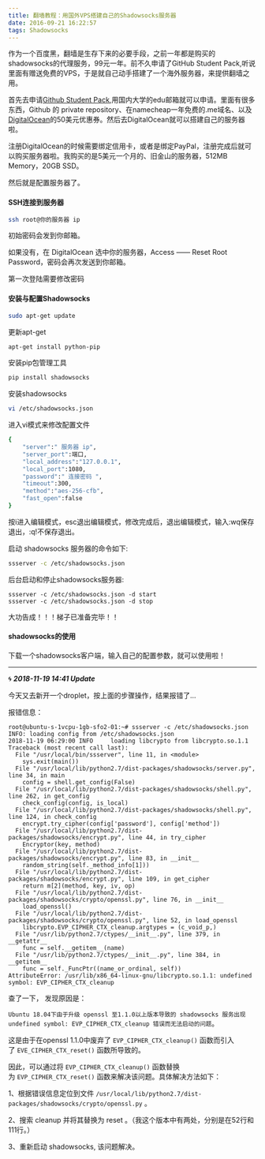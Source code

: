 ```yaml
---
title: 翻墙教程：用国外VPS搭建自己的Shadowsocks服务器
date: 2016-09-21 16:22:57
tags: Shadowsocks
---
```


作为一个百度黑，翻墙是生存下来的必要手段，之前一年都是购买的shadowsocks的代理服务，99元一年。前不久申请了GitHub Student Pack,听说里面有赠送免费的VPS，于是就自己动手搭建了一个海外服务器，来提供翻墙之用。

<!-- more -->

首先去申请[Github Student Pack](https://education.github.com/pack),用国内大学的edu邮箱就可以申请。里面有很多东西，Github 的 private repository、在namecheap一年免费的.me域名、以及[DigitalOcean](https://cloud.digitalocean.com/droplets)的50美元优惠券。然后去DigitalOcean就可以搭建自己的服务器啦。

注册DigitalOcean的时候需要绑定信用卡，或者是绑定PayPal，注册完成后就可以购买服务器啦。我购买的是5美元一个月的、旧金山的服务器，512MB Memory，20GB SSD。

然后就是配置服务器了。

#### SSH连接到服务器

```bash
ssh root@你的服务器 ip
```

初始密码会发到你邮箱。

如果没有，在 DigitalOcean 选中你的服务器，Access —— Reset Root Password，密码会再次发送到你邮箱。

第一次登陆需要修改密码

#### 安装与配置Shadowsocks

```bash
sudo apt-get update
```

更新apt-get

```bash
apt-get install python-pip
```

安装pip包管理工具

```bash
pip install shadowsocks
```

安装shadowsocks

```bash
vi /etc/shadowsocks.json
```

进入vi模式来修改配置文件

```bash
{
    "server":" 服务器 ip",
    "server_port":端口,
    "local_address":"127.0.0.1",
    "local_port":1080,
    "password":" 连接密码 ",
    "timeout":300,
    "method":"aes-256-cfb",
    "fast_open":false
}
```

按i进入编辑模式，esc退出编辑模式，修改完成后，退出编辑模式，输入:wq保存退出，:q!不保存退出。

启动 shadowsocks 服务器的命令如下:

```bash
ssserver -c /etc/shadowsocks.json
```

后台启动和停止shadowsocks服务器:

```
ssserver -c /etc/shadowsocks.json -d start
ssserver -c /etc/shadowsocks.json -d stop
```

大功告成！！！梯子已准备完毕！！

#### shadowsocks的使用

下载一个shadowsocks客户端，输入自己的配置参数，就可以使用啦！



----



🌀 ***2018-11-19 14:41 Update***

今天又去新开一个droplet，按上面的步骤操作，结果报错了...

报错信息：

```
root@ubuntu-s-1vcpu-1gb-sfo2-01:~# ssserver -c /etc/shadowsocks.json
INFO: loading config from /etc/shadowsocks.json
2018-11-19 06:29:00 INFO     loading libcrypto from libcrypto.so.1.1
Traceback (most recent call last):
  File "/usr/local/bin/ssserver", line 11, in <module>
    sys.exit(main())
  File "/usr/local/lib/python2.7/dist-packages/shadowsocks/server.py", line 34, in main
    config = shell.get_config(False)
  File "/usr/local/lib/python2.7/dist-packages/shadowsocks/shell.py", line 262, in get_config
    check_config(config, is_local)
  File "/usr/local/lib/python2.7/dist-packages/shadowsocks/shell.py", line 124, in check_config
    encrypt.try_cipher(config['password'], config['method'])
  File "/usr/local/lib/python2.7/dist-packages/shadowsocks/encrypt.py", line 44, in try_cipher
    Encryptor(key, method)
  File "/usr/local/lib/python2.7/dist-packages/shadowsocks/encrypt.py", line 83, in __init__
    random_string(self._method_info[1]))
  File "/usr/local/lib/python2.7/dist-packages/shadowsocks/encrypt.py", line 109, in get_cipher
    return m[2](method, key, iv, op)
  File "/usr/local/lib/python2.7/dist-packages/shadowsocks/crypto/openssl.py", line 76, in __init__
    load_openssl()
  File "/usr/local/lib/python2.7/dist-packages/shadowsocks/crypto/openssl.py", line 52, in load_openssl
    libcrypto.EVP_CIPHER_CTX_cleanup.argtypes = (c_void_p,)
  File "/usr/lib/python2.7/ctypes/__init__.py", line 379, in __getattr__
    func = self.__getitem__(name)
  File "/usr/lib/python2.7/ctypes/__init__.py", line 384, in __getitem__
    func = self._FuncPtr((name_or_ordinal, self))
AttributeError: /usr/lib/x86_64-linux-gnu/libcrypto.so.1.1: undefined symbol: EVP_CIPHER_CTX_cleanup
```



查了一下， 发现原因是：

`Ubuntu 18.04下由于升级 openssl 至1.1.0以上版本导致的 shadowsocks 服务出现 undefined symbol: EVP_CIPHER_CTX_cleanup 错误而无法启动的问题`。

这是由于在openssl 1.1.0中废弃了 `EVP_CIPHER_CTX_cleanup()` 函数而引入了 `EVE_CIPHER_CTX_reset()` 函数所导致的。

因此，可以通过将 `EVP_CIPHER_CTX_cleanup()` 函数替换为 `EVP_CIPHER_CTX_reset()` 函数来解决该问题。具体解决方法如下：

1、根据错误信息定位到文件 `/usr/local/lib/python2.7/dist-packages/shadowsocks/crypto/openssl.py` 。

2、搜索 cleanup 并将其替换为 reset 。（我这个版本中有两处，分别是在52行和111行。）

3、重新启动 shadowsocks, 该问题解决。


